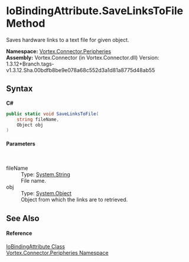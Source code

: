 # IoBindingAttribute.SaveLinksToFile Method 
 

Saves hardware links to a text file for given object.

**Namespace:**&nbsp;<a href="N_Vortex_Connector_Peripheries.md">Vortex.Connector.Peripheries</a><br />**Assembly:**&nbsp;Vortex.Connector (in Vortex.Connector.dll) Version: 1.3.12+Branch.tags-v1.3.12.Sha.00bdfb8be9e078a68c552d3a1d81a8775d48ab55

## Syntax

**C#**<br />
``` C#
public static void SaveLinksToFile(
	string fileName,
	Object obj
)
```


#### Parameters
&nbsp;<dl><dt>fileName</dt><dd>Type: <a href="https://docs.microsoft.com/dotnet/api/system.string" target="_blank">System.String</a><br />File name.</dd><dt>obj</dt><dd>Type: <a href="https://docs.microsoft.com/dotnet/api/system.object" target="_blank">System.Object</a><br />Object from which the links are to retrieved.</dd></dl>

## See Also


#### Reference
<a href="T_Vortex_Connector_Peripheries_IoBindingAttribute.md">IoBindingAttribute Class</a><br /><a href="N_Vortex_Connector_Peripheries.md">Vortex.Connector.Peripheries Namespace</a><br />